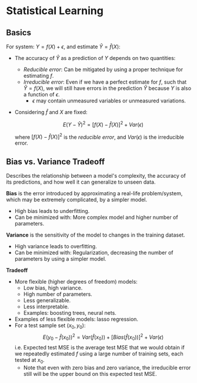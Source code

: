 # Statistical Learning

## Basics
For system: $Y = f(X) + \epsilon$, and estimate $\hat{Y} = \hat{f}(X)$:
- The accuracy of $\hat{Y}$ as a prediction of $Y$ depends on two quantities:
  - *Reducible error*: Can be mitigated by using a proper technique for estimating $f$. 
  - *Irreducible error*: Even if we have a perfect estimate for $f$, such that $\hat{Y} = f(X)$, we will still have errors in the prediction $\hat{Y}$ because $Y$ is also a function of $\epsilon$. 
    - $\epsilon$ may contain unmeasured variables or unmeasured variations. 
- Considering $\hat{f}$ and $X$ are fixed:

    $$E(Y - \hat{Y})^2 = [f(X) - \hat{f}(X)]^2 + Var(\epsilon)$$

    where $[f(X) - \hat{f}(X)]^2$ is the *reducible error*, and $Var(\epsilon)$ is the irreducible error. 

## Bias vs. Variance Tradeoff
Describes the relationship between a model's complexity, the accuracy of its predictions, and how well it can generalize to unseen data. 

**Bias** is the error introduced by approximating a real-life problem/system, which may be extremely complicated, by a simpler model. 
- High bias leads to underfitting. 
- Can be minimized with: More complex model and higher number of parameters. 

**Variance** is the sensitivity of the model to changes in the training dataset. 
- High variance leads to overfitting. 
- Can be minimized with: Regularization, decreasing the number of parameters by using a simpler model. 

**Tradeoff**
- More flexible (higher degrees of freedom) models:
  - Low bias, high variance. 
  - High number of parameters. 
  - Less generalizable. 
  - Less interpretable. 
  - Examples: boosting trees, neural nets. 
- Examples of less flexible models: lasso regression. 
- For a test sample set $(x_0, y_0)$:
    $$E(y_0 - \hat{f}(x_0))^2 = Var(\hat{f}(x_0)) + [Bias(\hat{f}(x_0))]^2 + Var(\epsilon)$$
    i.e. Expected test MSE is the average test MSE that we would obtain if we repeatedly estimated $f$ using a large number of training sets, each tested at $x_0$. 
    - Note that even with zero bias and zero variance, the irreducible error still will be the upper bound on this expected test MSE. 